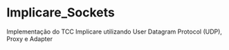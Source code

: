 # Implicare_Sockets
Implementação do TCC Implicare utilizando User Datagram Protocol (UDP), Proxy e Adapter
